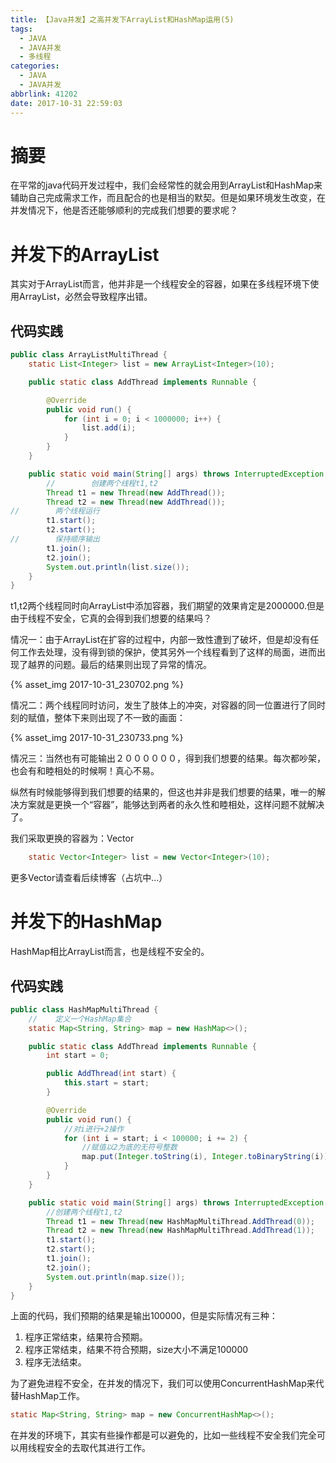 ```yaml
---
title: 【Java并发】之高并发下ArrayList和HashMap运用(5)
tags:
  - JAVA
  - JAVA并发
  - 多线程
categories:
  - JAVA
  - JAVA并发
abbrlink: 41202
date: 2017-10-31 22:59:03
---
```


# 摘要

在平常的java代码开发过程中，我们会经常性的就会用到ArrayList和HashMap来辅助自己完成需求工作，而且配合的也是相当的默契。但是如果环境发生改变，在并发情况下，他是否还能够顺利的完成我们想要的要求呢？

<!-- more -->

# 并发下的ArrayList

其实对于ArrayList而言，他并非是一个线程安全的容器，如果在多线程环境下使用ArrayList，必然会导致程序出错。

## 代码实践

```java
public class ArrayListMultiThread {
	static List<Integer> list = new ArrayList<Integer>(10);

	public static class AddThread implements Runnable {

		@Override
		public void run() {
			for (int i = 0; i < 1000000; i++) {
				list.add(i);
			}
		}
	}

	public static void main(String[] args) throws InterruptedException {
		//        创建两个线程t1,t2
		Thread t1 = new Thread(new AddThread());
		Thread t2 = new Thread(new AddThread());
//        两个线程运行
		t1.start();
		t2.start();
//        保持顺序输出
		t1.join();
		t2.join();
		System.out.println(list.size());
	}
}
```

 t1,t2两个线程同时向ArrayList中添加容器，我们期望的效果肯定是2000000.但是由于线程不安全，它真的会得到我们想要的结果吗？

情况一：由于ArrayList在扩容的过程中，内部一致性遭到了破坏，但是却没有任何工作去处理，没有得到锁的保护，使其另外一个线程看到了这样的局面，进而出现了越界的问题。最后的结果则出现了异常的情况。

{% asset_img 2017-10-31_230702.png %}

情况二：两个线程同时访问，发生了肢体上的冲突，对容器的同一位置进行了同时刻的赋值，整体下来则出现了不一致的画面：

{% asset_img 2017-10-31_230733.png %}

情况三：当然也有可能输出２００００００，得到我们想要的结果。每次都吵架，也会有和睦相处的时候啊！真心不易。

纵然有时候能够得到我们想要的结果的，但这也并非是我们想要的结果，唯一的解决方案就是更换一个“容器”，能够达到两者的永久性和睦相处，这样问题不就解决了。

我们采取更换的容器为：Vector

```java
	static Vector<Integer> list = new Vector<Integer>(10);
```
更多Vector请查看后续博客（占坑中...）

# 并发下的HashMap

HashMap相比ArrayList而言，也是线程不安全的。

## 代码实践
```java
public class HashMapMultiThread {
	//    定义一个HashMap集合
	static Map<String, String> map = new HashMap<>();

	public static class AddThread implements Runnable {
		int start = 0;

		public AddThread(int start) {
			this.start = start;
		}

		@Override
		public void run() {
			//对i进行+2操作
			for (int i = start; i < 100000; i += 2) {
				//赋值以2为底的无符号整数
				map.put(Integer.toString(i), Integer.toBinaryString(i));
			}
		}
	}

	public static void main(String[] args) throws InterruptedException {
		//创建两个线程t1,t2
		Thread t1 = new Thread(new HashMapMultiThread.AddThread(0));
		Thread t2 = new Thread(new HashMapMultiThread.AddThread(1));
		t1.start();
		t2.start();
		t1.join();
		t2.join();
		System.out.println(map.size());
	}
}
```

上面的代码，我们预期的结果是输出100000，但是实际情况有三种：

1. 程序正常结束，结果符合预期。
2. 程序正常结束，结果不符合预期，size大小不满足100000
3. 程序无法结束。

为了避免进程不安全，在并发的情况下，我们可以使用ConcurrentHashMap来代替HashMap工作。

```java
static Map<String, String> map = new ConcurrentHashMap<>();
```

在并发的环境下，其实有些操作都是可以避免的，比如一些线程不安全我们完全可以用线程安全的去取代其进行工作。
